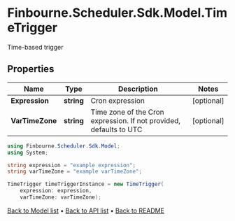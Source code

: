 # Finbourne.Scheduler.Sdk.Model.TimeTrigger
Time-based trigger

## Properties

Name | Type | Description | Notes
------------ | ------------- | ------------- | -------------
**Expression** | **string** | Cron expression | [optional] 
**VarTimeZone** | **string** | Time zone of the Cron expression. If not provided, defaults to UTC | [optional] 

```csharp
using Finbourne.Scheduler.Sdk.Model;
using System;

string expression = "example expression";
string varTimeZone = "example varTimeZone";

TimeTrigger timeTriggerInstance = new TimeTrigger(
    expression: expression,
    varTimeZone: varTimeZone);
```

[Back to Model list](../README.md#documentation-for-models) &#8226; [Back to API list](../README.md#documentation-for-api-endpoints) &#8226; [Back to README](../README.md)
